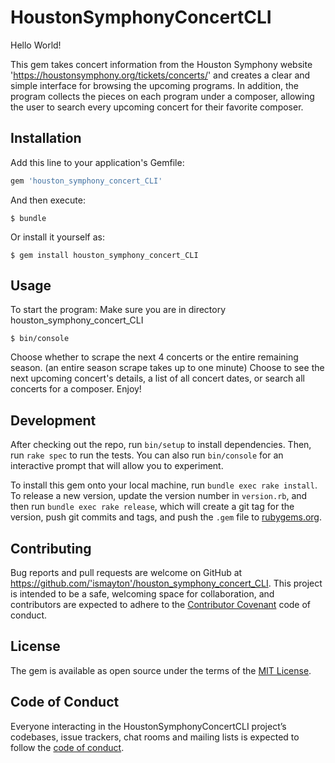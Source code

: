 # HoustonSymphonyConcertCLI

Hello World!

This gem takes concert information from the Houston Symphony website 'https://houstonsymphony.org/tickets/concerts/' and creates a clear and simple interface for browsing the upcoming programs. In addition, the program collects the pieces on each program under a composer, allowing the user to search every upcoming concert for their favorite composer.

## Installation

Add this line to your application's Gemfile:

```ruby
gem 'houston_symphony_concert_CLI'
```

And then execute:

    $ bundle

Or install it yourself as:

    $ gem install houston_symphony_concert_CLI

## Usage

To start the program: Make sure you are in directory houston_symphony_concert_CLI

    $ bin/console 
    
Choose whether to scrape the next 4 concerts or the entire remaining season. (an entire season scrape takes up to one minute)
Choose to see the next upcoming concert's details, a list of all concert dates, or search all concerts for a composer.
Enjoy!

## Development

After checking out the repo, run `bin/setup` to install dependencies. Then, run `rake spec` to run the tests. You can also run `bin/console` for an interactive prompt that will allow you to experiment.

To install this gem onto your local machine, run `bundle exec rake install`. To release a new version, update the version number in `version.rb`, and then run `bundle exec rake release`, which will create a git tag for the version, push git commits and tags, and push the `.gem` file to [rubygems.org](https://rubygems.org).

## Contributing

Bug reports and pull requests are welcome on GitHub at https://github.com/'ismayton'/houston_symphony_concert_CLI. This project is intended to be a safe, welcoming space for collaboration, and contributors are expected to adhere to the [Contributor Covenant](http://contributor-covenant.org) code of conduct.

## License

The gem is available as open source under the terms of the [MIT License](https://opensource.org/licenses/MIT).

## Code of Conduct

Everyone interacting in the HoustonSymphonyConcertCLI project’s codebases, issue trackers, chat rooms and mailing lists is expected to follow the [code of conduct](https://github.com/'ismayton'/houston_symphony_concert_CLI/blob/master/CODE_OF_CONDUCT.md).
